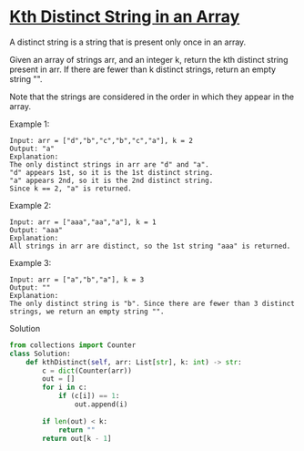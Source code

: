 # [Kth Distinct String in an Array](https://leetcode.com/problems/kth-distinct-string-in-an-array/)

A distinct string is a string that is present only once in an array.

Given an array of strings arr, and an integer k, return the kth distinct string present in arr. If there are fewer than 
k distinct strings, return an empty string "".

Note that the strings are considered in the order in which they appear in the array.

Example 1:
```
Input: arr = ["d","b","c","b","c","a"], k = 2
Output: "a"
Explanation:
The only distinct strings in arr are "d" and "a".
"d" appears 1st, so it is the 1st distinct string.
"a" appears 2nd, so it is the 2nd distinct string.
Since k == 2, "a" is returned.
```
Example 2:
```
Input: arr = ["aaa","aa","a"], k = 1
Output: "aaa"
Explanation:
All strings in arr are distinct, so the 1st string "aaa" is returned.
```
Example 3:
```
Input: arr = ["a","b","a"], k = 3
Output: ""
Explanation:
The only distinct string is "b". Since there are fewer than 3 distinct strings, we return an empty string "".
```
Solution
```python
from collections import Counter
class Solution:
    def kthDistinct(self, arr: List[str], k: int) -> str:
        c = dict(Counter(arr))
        out = []
        for i in c:
            if (c[i]) == 1:
                out.append(i)
                
        if len(out) < k:
            return ""
        return out[k - 1]
```